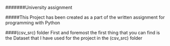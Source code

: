 #######University assignment 

#####This Project has been created as a part of the written assignment for programming with Python 

####(csv_src) folder
First and foremost the first thing that you can find is the Dataset that I have used for the project in the (csv_src) folder

